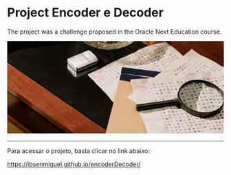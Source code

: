 # Project Encoder e Decoder

  The project was a challenge proposed in the Oracle Next Education course.

  ![alt text](https://github.com/ibsenmiguel/encoderDecoder/blob/61537784f04623d864076af194b33d8df2dcdd9a/capaReadme.jpg)

  -------------------------------------------------

  Para acessar o projeto, basta clicar no link abaixo:
  
  https://ibsenmiguel.github.io/encoderDecoder/
